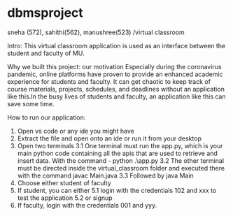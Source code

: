# dbmsproject
sneha (572), sahithi(562), manushree(523) /virtual classroom

Intro: This virtual classroom application is used as an interface between the student and faculty of MU. 

Why we built this project: our motivation
Especially during the coronavirus pandemic, online platforms have proven to provide an enhanced academic experience for students and faculty. 
It  can get chaotic to keep track of course materials, projects, schedules, and deadlines without an application like this.In the busy lives of students and faculty, an application like this can save some time. 

How to run our application:
1. Open vs code  or any ide you might have
2. Extract the file and open onto an ide or run it from your desktop 
3. Open two terminals 
     3.1 One terminal must run the app.py, which is your main python code containing all the apis that are used to retrieve and insert data. With the command - python .\app.py
     3.2 The other terminal must be directed inside the virtual_classroom folder and executed there with the command javac Main.java 
     3.3 Followed by java Main
4. Choose either student of faculty
5. If student, you can either
      5.1 login with the credentials 102 and xxx to test the application 
      5.2 or signup
 6. If faculty, login with the credentials 001 and yyy. 
